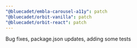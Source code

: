 ```yaml
---
"@bluecadet/embla-carousel-a11y": patch
"@bluecadet/orbit-vanilla": patch
"@bluecadet/orbit-react": patch
---
```


Bug fixes, package.json updates, adding some tests
